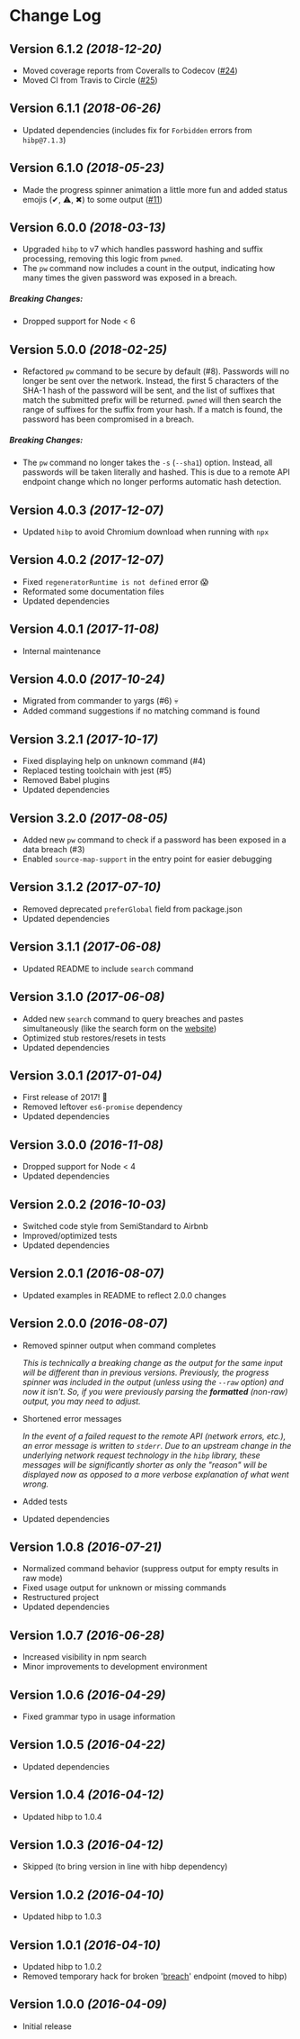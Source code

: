 # Change Log

## Version 6.1.2 _(2018-12-20)_

- Moved coverage reports from Coveralls to Codecov ([#24][24])
- Moved CI from Travis to Circle ([#25][25])

## Version 6.1.1 _(2018-06-26)_

- Updated dependencies (includes fix for `Forbidden` errors from `hibp@7.1.3`)

## Version 6.1.0 _(2018-05-23)_

- Made the progress spinner animation a little more fun and added status emojis
  (✔, ⚠, ✖) to some output ([#11][11])

## Version 6.0.0 _(2018-03-13)_

- Upgraded `hibp` to v7 which handles password hashing and suffix processing,
  removing this logic from `pwned`.
- The `pw` command now includes a count in the output, indicating how many times
  the given password was exposed in a breach.

##### Breaking Changes:

- Dropped support for Node < 6

## Version 5.0.0 _(2018-02-25)_

- Refactored `pw` command to be secure by default (#8). Passwords will no longer
  be sent over the network. Instead, the first 5 characters of the SHA-1 hash of
  the password will be sent, and the list of suffixes that match the submitted
  prefix will be returned. `pwned` will then search the range of suffixes for
  the suffix from your hash. If a match is found, the password has been
  compromised in a breach.

##### Breaking Changes:

- The `pw` command no longer takes the `-s` (`--sha1`) option. Instead, all
  passwords will be taken literally and hashed. This is due to a remote API
  endpoint change which no longer performs automatic hash detection.

## Version 4.0.3 _(2017-12-07)_

- Updated `hibp` to avoid Chromium download when running with `npx`

## Version 4.0.2 _(2017-12-07)_

- Fixed `regeneratorRuntime is not defined` error :scream:
- Reformated some documentation files
- Updated dependencies

## Version 4.0.1 _(2017-11-08)_

- Internal maintenance

## Version 4.0.0 _(2017-10-24)_

- Migrated from commander to yargs (#6) :skull:
- Added command suggestions if no matching command is found

## Version 3.2.1 _(2017-10-17)_

- Fixed displaying help on unknown command (#4)
- Replaced testing toolchain with jest (#5)
- Removed Babel plugins
- Updated dependencies

## Version 3.2.0 _(2017-08-05)_

- Added new `pw` command to check if a password has been exposed in a data
  breach (#3)
- Enabled `source-map-support` in the entry point for easier debugging

## Version 3.1.2 _(2017-07-10)_

- Removed deprecated `preferGlobal` field from package.json
- Updated dependencies

## Version 3.1.1 _(2017-06-08)_

- Updated README to include `search` command

## Version 3.1.0 _(2017-06-08)_

- Added new `search` command to query breaches and pastes simultaneously (like
  the search form on the [website][haveibeenpwned])
- Optimized stub restores/resets in tests
- Updated dependencies

## Version 3.0.1 _(2017-01-04)_

- First release of 2017! :tada:
- Removed leftover `es6-promise` dependency
- Updated dependencies

## Version 3.0.0 _(2016-11-08)_

- Dropped support for Node < 4
- Updated dependencies

## Version 2.0.2 _(2016-10-03)_

- Switched code style from SemiStandard to Airbnb
- Improved/optimized tests
- Updated dependencies

## Version 2.0.1 _(2016-08-07)_

- Updated examples in README to reflect 2.0.0 changes

## Version 2.0.0 _(2016-08-07)_

- Removed spinner output when command completes

  _This is technically a breaking change as the output for the same input will
  be different than in previous versions. Previously, the progress spinner was
  included in the output (unless using the `--raw` option) and now it isn't. So,
  if you were previously parsing the **formatted** (non-raw) output, you may
  need to adjust._

- Shortened error messages

  _In the event of a failed request to the remote API (network errors, etc.), an
  error message is written to `stderr`. Due to an upstream change in the
  underlying network request technology in the `hibp` library, these messages
  will be significantly shorter as only the "reason" will be displayed now as
  opposed to a more verbose explanation of what went wrong._

- Added tests
- Updated dependencies

## Version 1.0.8 _(2016-07-21)_

- Normalized command behavior (suppress output for empty results in raw mode)
- Fixed usage output for unknown or missing commands
- Restructured project
- Updated dependencies

## Version 1.0.7 _(2016-06-28)_

- Increased visibility in npm search
- Minor improvements to development environment

## Version 1.0.6 _(2016-04-29)_

- Fixed grammar typo in usage information

## Version 1.0.5 _(2016-04-22)_

- Updated dependencies

## Version 1.0.4 _(2016-04-12)_

- Updated hibp to 1.0.4

## Version 1.0.3 _(2016-04-12)_

- Skipped (to bring version in line with hibp dependency)

## Version 1.0.2 _(2016-04-10)_

- Updated hibp to 1.0.3

## Version 1.0.1 _(2016-04-10)_

- Updated hibp to 1.0.2
- Removed temporary hack for broken '[breach][singlebreach]' endpoint (moved to
  hibp)

## Version 1.0.0 _(2016-04-09)_

- Initial release

[haveibeenpwned]: https://haveibeenpwned.com
[singlebreach]: https://haveibeenpwned.com/API/v2#SingleBreach
[11]: https://github.com/wKovacs64/pwned/pull/11
[24]: https://github.com/wKovacs64/pwned/pull/24
[25]: https://github.com/wKovacs64/pwned/pull/25
